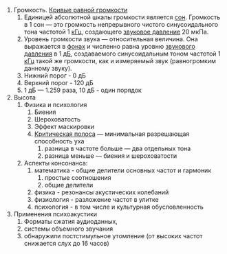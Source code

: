 1.  Громкость. [Кривые равной громкости](http://localhost:3000/theory/sound/equal-loudness.html)
    1.  Единицей абсолютной шкалы громкости является [сон](https://ru.wikipedia.org/wiki/%D0%A1%D0%BE%D0%BD_(%D0%B5%D0%B4%D0%B8%D0%BD%D0%B8%D1%86%D0%B0_%D0%B3%D1%80%D0%BE%D0%BC%D0%BA%D0%BE%D1%81%D1%82%D0%B8)). Громкость в 1 сон — это громкость непрерывного чистого синусоидального тона частотой 1 [кГц](https://ru.wikipedia.org/wiki/%D0%93%D0%B5%D1%80%D1%86_(%D0%B5%D0%B4%D0%B8%D0%BD%D0%B8%D1%86%D0%B0_%D0%B8%D0%B7%D0%BC%D0%B5%D1%80%D0%B5%D0%BD%D0%B8%D1%8F)), создающего [звуковое давление](https://ru.wikipedia.org/wiki/%D0%97%D0%B2%D1%83%D0%BA%D0%BE%D0%B2%D0%BE%D0%B5_%D0%B4%D0%B0%D0%B2%D0%BB%D0%B5%D0%BD%D0%B8%D0%B5) 20 мкПа.
    2.  Уровень громкости звука — относительная величина. Она выражается в [фонах](https://ru.wikipedia.org/wiki/%D0%A4%D0%BE%D0%BD_(%D0%B0%D0%BA%D1%83%D1%81%D1%82%D0%B8%D0%BA%D0%B0)) и численно равна уровню [звукового давления](https://ru.wikipedia.org/wiki/%D0%97%D0%B2%D1%83%D0%BA%D0%BE%D0%B2%D0%BE%D0%B5_%D0%B4%D0%B0%D0%B2%D0%BB%D0%B5%D0%BD%D0%B8%D0%B5) в 1 [дБ](https://ru.wikipedia.org/wiki/%D0%94%D0%B5%D1%86%D0%B8%D0%B1%D0%B5%D0%BB), создаваемого синусоидальным тоном частотой 1 [кГц](https://ru.wikipedia.org/wiki/%D0%93%D0%B5%D1%80%D1%86_(%D0%B5%D0%B4%D0%B8%D0%BD%D0%B8%D1%86%D0%B0_%D0%B8%D0%B7%D0%BC%D0%B5%D1%80%D0%B5%D0%BD%D0%B8%D1%8F)) такой же громкости, как и измеряемый звук (равногромким данному звуку).
    3.  Нижний порог - 0 дБ
    4.  Верхний порог - 120 дБ
    5.  1 дБ — 1.259 раза, 10 дБ - один порядок
2.  Высота
    1.  Физика и психология
        1.  Биения
        2.  Шероховатость
        3.  Эффект маскировки
        4.  [Критическая полоса](https://en.wikipedia.org/wiki/Critical_band) — минимальная разрешающая способность уха
            1.  разница в частоте больше — два отдельных тона
            2.  разница меньше — биения и шероховатости
    2.  Аспекты консонанса:
        1.  математика - общие делители основных частот и гармоник
            1.  простые соотношения
            2.  общие делители
        2.  физика - резонансы акустических колебаний
        3.  физиология - разложение частот в улитке
        4.  психология - в том числе и культурная обусловленность
3.  Применения психоакустики
    1.  Форматы сжатия аудиоданных,
    2.  системы объемного звучания
    3.  обнаружили постстимульное утомление (от высоких частот снижается слух до 16 часов)